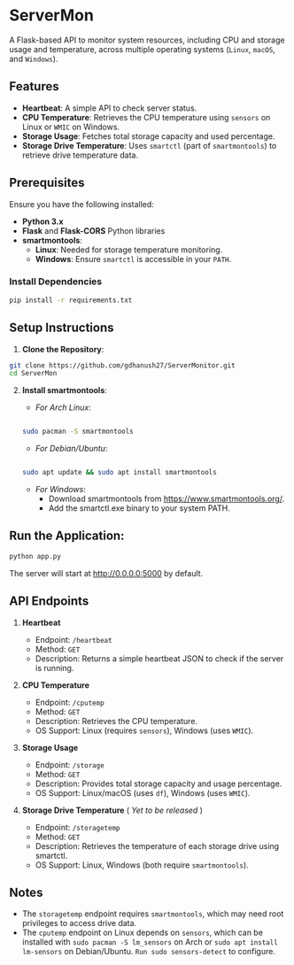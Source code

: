 # ServerMon

A Flask-based API to monitor system resources, including CPU and storage usage and temperature, across multiple operating systems (`Linux`, `macOS`, and `Windows`).

## Features
- **Heartbeat**: A simple API to check server status.
- **CPU Temperature**: Retrieves the CPU temperature using `sensors` on Linux or `WMIC` on Windows.
- **Storage Usage**: Fetches total storage capacity and used percentage.
- **Storage Drive Temperature**: Uses `smartctl` (part of `smartmontools`) to retrieve drive temperature data.

## Prerequisites
Ensure you have the following installed:
- **Python 3.x**
- **Flask** and **Flask-CORS** Python libraries
- **smartmontools**:
  - **Linux**: Needed for storage temperature monitoring.
  - **Windows**: Ensure `smartctl` is accessible in your `PATH`.

### Install Dependencies

```bash
pip install -r requirements.txt
```

## Setup Instructions

1. **Clone the Repository**:

```bash
git clone https://github.com/gdhanush27/ServerMonitor.git
cd ServerMon
```
2. **Install smartmontools**:

    - *For Arch Linux*:

    ```bash

    sudo pacman -S smartmontools
    ```
    - *For Debian/Ubuntu*:

    ```bash

    sudo apt update && sudo apt install smartmontools
    ```
    - *For Windows*:
        - Download smartmontools from https://www.smartmontools.org/.
        - Add the smartctl.exe binary to your system PATH.

## Run the Application:

```bash
python app.py
```
The server will start at http://0.0.0.0:5000 by default.

## API Endpoints

1. **Heartbeat**
    - Endpoint: `/heartbeat`
    - Method: `GET`
    - Description: Returns a simple heartbeat JSON to check if the server is running.

2. **CPU Temperature**
    - Endpoint: `/cputemp`
    - Method: `GET`
    - Description: Retrieves the CPU temperature.
    - OS Support: Linux (requires `sensors`), Windows (uses `WMIC`).

3. **Storage Usage**
    - Endpoint: `/storage`
    - Method: `GET`
    - Description: Provides total storage capacity and usage percentage.
    - OS Support: Linux/macOS (uses `df`), Windows (uses `WMIC`).

4. **Storage Drive Temperature** ( *Yet to be released* )
    - Endpoint: `/storagetemp`
    - Method: `GET`
    - Description: Retrieves the temperature of each storage drive using smartctl.
    - OS Support: Linux, Windows (both require `smartmontools`).

## Notes

- The `storagetemp` endpoint requires `smartmontools`, which may need root privileges to access drive data.
- The `cputemp` endpoint on Linux depends on `sensors`, which can be installed with `sudo pacman -S lm_sensors` on Arch or `sudo apt install lm-sensors` on Debian/Ubuntu. `Run sudo sensors-detect` to configure.